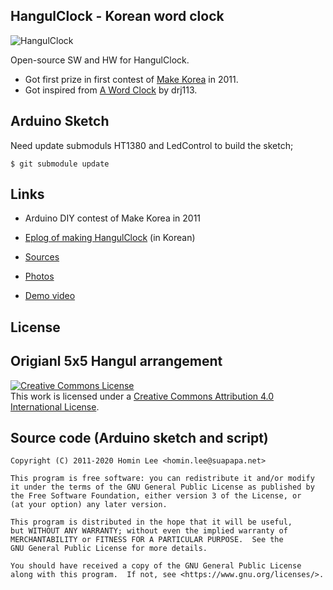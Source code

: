 ## HangulClock - Korean word clock ##

![HangulClock](https://lh3.googleusercontent.com/-pJXQXDfwuzw/TgtjowkEIzI/AAAAAAAAAZw/cv1DTU4nzRQ/w800-h533-no/IMGP9360.jpg)

Open-source SW and HW for HangulClock.

- Got first prize in first contest of [Make Korea](http://www.make.co.kr) in 2011.
- Got inspired from [A Word Clock](http://www.instructables.com/id/A-Word-Clock/) by drj113.

## Arduino Sketch ##

Need update submoduls HT1380 and LedControl to build the sketch;

    $ git submodule update

## Links ##

- Arduino DIY contest of Make Korea in 2011
- [Eplog of making HangulClock](http://suapapas-blog.blogspot.kr/2011/11/blog-post.html) (in Korean)

- [Sources](https://github.com/suapapa/HangulClock)
- [Photos](https://picasaweb.google.com/118040095502884745897/KoreanWordClockWithArduino#)
- [Demo video](http://youtu.be/CJosltwJq8s)

## License

## Origianl 5x5 Hangul arrangement

<a rel="license" href="http://creativecommons.org/licenses/by/4.0/"><img alt="Creative Commons License" style="border-width:0" src="https://i.creativecommons.org/l/by/4.0/88x31.png" /></a><br />This work is licensed under a <a rel="license" href="http://creativecommons.org/licenses/by/4.0/">Creative Commons Attribution 4.0 International License</a>.

## Source code (Arduino sketch and script)

    Copyright (C) 2011-2020 Homin Lee <homin.lee@suapapa.net>

    This program is free software: you can redistribute it and/or modify
    it under the terms of the GNU General Public License as published by
    the Free Software Foundation, either version 3 of the License, or
    (at your option) any later version.

    This program is distributed in the hope that it will be useful,
    but WITHOUT ANY WARRANTY; without even the implied warranty of
    MERCHANTABILITY or FITNESS FOR A PARTICULAR PURPOSE.  See the
    GNU General Public License for more details.

    You should have received a copy of the GNU General Public License
    along with this program.  If not, see <https://www.gnu.org/licenses/>.
